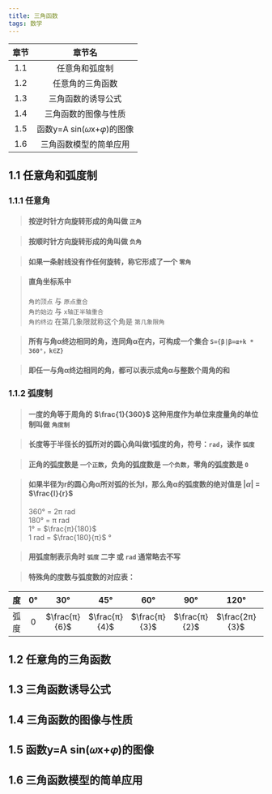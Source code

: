 ```yaml
---
title: 三角函数
tags: 数学
---
```


|章节|章节名|
|:--:|:--:|
|1.1|任意角和弧度制|
|1.2|任意角的三角函数|
|1.3|三角函数的诱导公式|
|1.4|三角函数的图像与性质|
|1.5|函数y=A sin(𝜔x+𝜑)的图像|
|1.6|三角函数模型的简单应用|

<!--more-->

## 1.1 任意角和弧度制

### 1.1.1 任意角

> #### 按逆时针方向旋转形成的角叫做 `正角`

> #### 按顺时针方向旋转形成的角叫做 `负角`

> #### 如果一条射线没有作任何旋转，称它形成了一个 `零角`

> #### 直角坐标系中
> `角的顶点` 与 `原点重合`  
> `角的始边` 与 `x轴正半轴重合`  
> `角的终边` 在第几象限就称这个角是 `第几象限角`

> #### 所有与角α终边相同的角，连同角α在内，可构成一个集合 `S={β|β=α+k * 360°，k∈Z}`

> #### 即任一与角α终边相同的角，都可以表示成角α与整数个周角的和

### 1.1.2 弧度制

> #### 一度的角等于周角的 $\frac{1}{360}$ 这种用度作为单位来度量角的单位制叫做 `角度制`

> #### 长度等于半径长的弧所对的圆心角叫做1弧度的角，符号：`rad`，读作 `弧度`

> #### 正角的弧度数是 `一个正数`，负角的弧度数是 `一个负数`，零角的弧度数是 `0`

> #### 如果半径为r的圆心角α所对弧的长为l，那么角α的弧度数的绝对值是 $|α|$ = $\frac{l}{r}$
> 360° = 2π rad  
> 180° = π rad  
> 1° = $\frac{π}{180}$  
> 1 rad = $\frac{180}{π}$ °

> #### 用弧度制表示角时 `弧度` 二字 或 `rad` 通常略去不写

> #### 特殊角的度数与弧度数的对应表：
 |度|0°|30°|45°|60°|90°|120°|135°|150°|180°|270°|360°|
 |:-:|:-:|:-:|:-:|:-:|:-:|:-:|:-:|:-:|:-:|:-:|:-:|
 |弧度|0|$\frac{π}{6}$|$\frac{π}{4}$|$\frac{π}{3}$|$\frac{π}{2}$|$\frac{2π}{3}$|$\frac{3π}{4}$|$\frac{5π}{6}$|π|$\frac{3π}{2}$|2π|

## 1.2 任意角的三角函数

## 1.3 三角函数诱导公式

## 1.4 三角函数的图像与性质

## 1.5 函数y=A sin(𝜔x+𝜑)的图像

## 1.6 三角函数模型的简单应用
